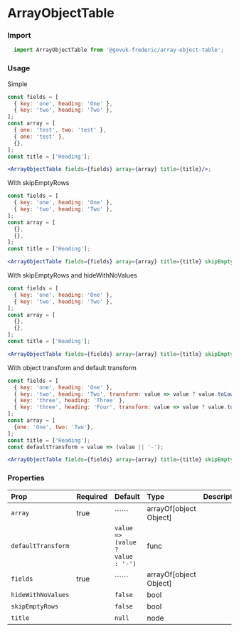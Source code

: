 ArrayObjectTable
================

### Import
```js
  import ArrayObjectTable from '@govuk-frederic/array-object-table';
```
<!-- STORY -->

### Usage

Simple
```jsx
const fields = [
  { key: 'one', heading: 'One' },
  { key: 'two', heading: 'Two' },
];
const array = [
  { one: 'test', two: 'test' },
  { one: 'test' },
  {},
];
const title = ['Heading'];

<ArrayObjectTable fields={fields} array={array} title={title}/>;
```

With skipEmptyRows
```jsx
const fields = [
  { key: 'one', heading: 'One' },
  { key: 'two', heading: 'Two' },
];
const array = [
  {},
  {},
];
const title = ['Heading'];

<ArrayObjectTable fields={fields} array={array} title={title} skipEmptyRows/>
```

With skipEmptyRows and hideWithNoValues
```jsx
const fields = [
  { key: 'one', heading: 'One' },
  { key: 'two', heading: 'Two' },
];
const array = [
  {},
  {},
];
const title = ['Heading'];

<ArrayObjectTable fields={fields} array={array} title={title} skipEmptyRows hideWithNoValues/>;
```

With object transform and default transform
```jsx
const fields = [
  { key: 'one', heading: 'One' },
  { key: 'two', heading: 'Two', transform: value => value ? value.toLowerCase() : '' },
  { key: 'three', heading: 'Three' },
  { key: 'three', heading: 'Four', transform: value => value ? value.toLowerCase() : '*' },
];
const array = [
  {one: 'One', two: 'Two'},
];
const title = ['Heading'];
const defaultTransform = value => (value || '-');

<ArrayObjectTable fields={fields} array={array} title={title} skipEmptyRows hideWithNoValues defaultTransform={defaultTransform}/>
```

### Properties
Prop | Required | Default | Type | Description
:--- | :------- | :------ | :--- | :----------
 `array` | true | `````` | arrayOf[object Object] | 
 `defaultTransform` |  | ```value => (value ? value : '-')``` | func | 
 `fields` | true | `````` | arrayOf[object Object] | 
 `hideWithNoValues` |  | ```false``` | bool | 
 `skipEmptyRows` |  | ```false``` | bool | 
 `title` |  | ```null``` | node | 


